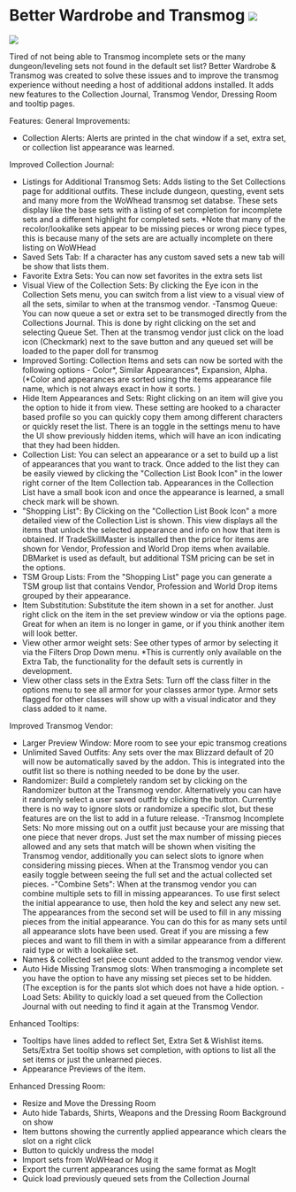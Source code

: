 # Better Wardrobe and Transmog [![](http://cf.way2muchnoise.eu/401253.svg)](https://www.curseforge.com/wow/addons/better-wardrobe-and-transmog)

[![](https://media.forgecdn.net/attachments/76/25/patreon-medium-button.png)](https://www.patreon.com/SLOKnightfall)

Tired of not being able to Transmog incomplete sets or the many dungeon/leveling sets not found in the default set list?  Better Wardrobe & Transmog was created to solve these issues and to improve the transmog experience without needing a host of additional addons installed.  It adds new features to the Collection Journal, Transmog Vendor, Dressing Room and tooltip pages.

Features:
General Improvements:

- Collection Alerts: Alerts are printed in the chat window if a set, extra set, or collection list appearance was learned.
 
Improved Collection Journal:

- Listings for Additional Transmog Sets: Adds listing to the Set Collections page for additional outfits. These include dungeon, questing, event sets and many more from the WoWhead transmog set databse. These sets display like the base sets with a listing of set completion for incomplete sets and a different highlight for completed sets. *Note that many of the recolor/lookalike sets appear to be missing pieces or wrong piece types, this is because many of the sets are are actually incomplete on there listing on WoWHead
- Saved Sets Tab: If a character has any custom saved sets a new tab will be show that lists them.
- Favorite Extra Sets: You can now set favorites in the extra sets list
- Visual View of the Collection Sets: By clicking the Eye icon in the Collection Sets menu, you can switch from a list view to a visual view of all the sets, similar to when at the transmog vendor.
-Tansmog Queue: You can now queue a set or extra set to be transmoged directly from the Collections Journal. This is done by right clicking on the set and selecting Queue Set. Then at the transmog vendor just click on the load icon (Checkmark) next to the save button and any queued set will be loaded to the paper doll for transmog
- Improved Sorting: Collection Items and sets can now be sorted with the following options - Color*, Similar Appearances*, Expansion, Alpha. (*Color and appearances are sorted using the items appearance file name, which is not always exact in how it sorts. )
- Hide Item Appearances and Sets: Right clicking on an item will give you the option to hide it from view. These setting are hooked to a character based profile so you can quickly copy them among different characters or quickly reset the list. There is an toggle in the settings menu to have the UI show previously hidden items, which will have an icon indicating that they had been hidden.
- Collection List: You can select an appearance or a set to build up a list of appearances that you want to track. Once added to the list they can be easily viewed by clicking the "Collection List Book Icon" in the lower right corner of the Item Collection tab. Appearances in the Collection List have a small book icon and once the appearance is learned, a small check mark will be shown.
- "Shopping List": By <Shift> Clicking on the "Collection List Book Icon" a more detailed view of the Collection List is shown. This view displays all the items that unlock the selected appearance and info on how that item is obtained. If TradeSkillMaster is installed then the price for items are shown for Vendor, Profession and World Drop items when available. DBMarket is used as default, but additional TSM pricing can be set in the options.
- TSM Group Lists: From the "Shopping List" page you can generate a TSM group list that contains Vendor, Profession and World Drop items grouped by their appearance.
- Item Substitution:  Substitute the item shown in a set for another.  Just right click on the item in the set preview window or via the options page.  Great for when an item is no longer in game, or if you think another item will look better.
- View other armor weight sets:  See other types of armor by selecting it via the Filters Drop Down menu.  *This is currently only available on the Extra Tab, the functionality for the default sets is currently in development.
- View other class sets in the Extra Sets: Turn off the class filter in the options menu to see all armor for your classes armor type.  Armor sets flagged for other classes will show up with a visual indicator and they class added to it name.

 
Improved Transmog Vendor:

- Larger Preview Window: More room to see your epic transmog creations
- Unlimited Saved Outfits: Any sets over the max Blizzard default of 20 will now be automatically saved by the addon. This is integrated into the outfit list so there is nothing needed to be done by the user. 
- Randomizer: Build a completely random set by clicking on the Randomizer button at the Transmog vendor. Alternatively you can have it randomly select a user saved outfit by <Shift> clicking the button. Currently there is no way to ignore slots or randomize a specific slot, but these features are on the list to add in a future release.
-Transmog Incomplete Sets: No more missing out on a outfit just because your are missing that one piece that never drops. Just set the max number of missing pieces allowed and any sets that match will be shown when visiting the Transmog vendor, additionally you can select slots to ignore when considering missing pieces. When at the Transmog vendor you can easily toggle between seeing the full set and the actual collected set pieces.
-"Combine Sets":  When at the transmog vendor you can combine multiple sets to fill in missing appearances. To use first select the initial appearance to use, then hold the <Shift> key and select any new set. The appearances from the second set will be used to fill in any missing pieces from the initial appearance. You can do this for as many sets until all appearance slots have been used. Great if you are missing a few pieces and want to fill them in with a similar appearance from a different raid type or with a lookalike set.
- Names & collected set piece count added to the transmog vendor view.
- Auto Hide Missing Transmog slots: When transmoging a incomplete set you have the option to have any missing set pieces set to be hidden. (The exception is for the pants slot which does not have a hide option.
-Load Sets:  Ability to quickly load a set queued from the Collection Journal with out needing to find it again at the Transmog Vendor.

Enhanced Tooltips:

- Tooltips have lines added to reflect Set, Extra Set & Wishlist items.
Sets/Extra Set tooltip shows set completion, with options to list all the set items or just the unlearned pieces.
- Appearance Previews of the item.

 
Enhanced Dressing Room:

- Resize and Move the Dressing Room
- Auto hide Tabards, Shirts, Weapons and the Dressing Room Background on show
- Item buttons showing the currently applied appearance which clears the slot on a right click
- Button to quickly undress the model
- Import sets from WoWHead or Mog it
- Export the current appearances using the same format as MogIt
- Quick load previously queued sets from the Collection Journal

